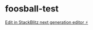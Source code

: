 # foosball-test

[Edit in StackBlitz next generation editor ⚡️](https://stackblitz.com/~/github.com/Mandrick14/foosball-test)